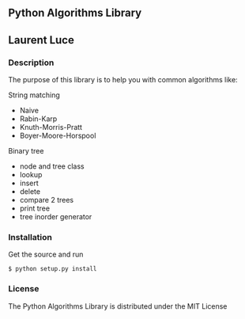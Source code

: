 ## Python Algorithms Library
## Laurent Luce

### Description
The purpose of this library is to help you with common algorithms like:

String matching
  - Naive
  - Rabin-Karp
  - Knuth-Morris-Pratt
  - Boyer-Moore-Horspool

Binary tree
  - node and tree class
  - lookup
  - insert
  - delete
  - compare 2 trees
  - print tree
  - tree inorder generator

### Installation
Get the source and run

    $ python setup.py install

### License
The Python Algorithms Library is distributed under the MIT License
